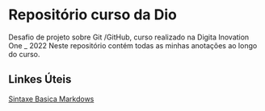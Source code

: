 # Repositório curso da Dio
Desafio de projeto sobre Git /GitHub, curso realizado na Digita Inovation One _ 2022
Neste repositório contém todas as minhas anotações ao longo do curso. 

## Linkes Úteis
[Sintaxe Basica Markdows ](https://kotlinlang.org/docs/basic-syntax.html#print-to-the-standard-output)

